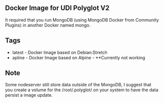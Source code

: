 ## Docker Image for UDI Polyglot V2

It required that you run MongoDB (using MongoDB Docker from Community Plugins) in another Docker named mongo. 

## Tags
- latest - Docker Image based on Debian:Stretch
- apline - Docker Image based on Alpine - **Currently not working 

## Note

Some nodeserver still store data outside of the MongoDB, I suggest that you create a volume for the /root/.polyglot/ on your system to have the data persist a image update.
